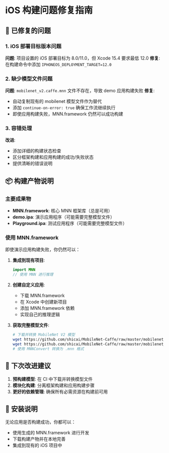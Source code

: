 # iOS 构建问题修复指南

## 🔧 已修复的问题

### 1. iOS 部署目标版本问题
**问题**: 项目设置的 iOS 部署目标为 8.0/11.0，但 Xcode 15.4 要求最低 12.0
**修复**: 在构建命令中添加 `IPHONEOS_DEPLOYMENT_TARGET=12.0`

### 2. 缺少模型文件问题
**问题**: `mobilenet_v2.caffe.mnn` 文件不存在，导致 demo 应用构建失败
**修复**: 
- 自动复制现有的 mobilenet 模型文件作为替代
- 添加 `continue-on-error: true` 确保工作流继续执行
- 即使应用构建失败，MNN.framework 仍然可以成功构建

### 3. 容错处理
**改进**: 
- 添加详细的构建状态检查
- 区分框架构建和应用构建的成功/失败状态
- 提供清晰的错误说明

## 📦 构建产物说明

### 主要成果物
- **MNN.framework**: 核心 MNN 框架库（总是可用）
- **demo.ipa**: 演示应用程序（可能需要完整模型文件）
- **Playground.ipa**: 测试应用程序（可能需要完整模型文件）

### 使用 MNN.framework
即使演示应用构建失败，你仍然可以：

1. **集成到现有项目**:
   ```swift
   import MNN
   // 使用 MNN 进行推理
   ```

2. **创建自定义应用**:
   - 下载 MNN.framework
   - 在 Xcode 中创建新项目
   - 添加 MNN.framework 依赖
   - 实现自己的推理逻辑

3. **获取完整模型文件**:
   ```bash
   # 下载并转换 MobileNet V2 模型
   wget https://github.com/shicai/MobileNet-Caffe/raw/master/mobilenet_v2.caffemodel
   wget https://github.com/shicai/MobileNet-Caffe/raw/master/mobilenet_v2_deploy.prototxt
   # 使用 MNNConvert 转换为 .mnn 格式
   ```

## 🚀 下次改进建议

1. **预构建模型**: 在 CI 中下载并转换模型文件
2. **模块化构建**: 分离框架构建和应用构建步骤
3. **更好的依赖管理**: 确保所有必需资源在构建前可用

## 📱 安装说明

无论应用是否构建成功，你都可以：
- 使用生成的 MNN.framework 进行开发
- 下载构建产物并在本地完善
- 集成到现有的 iOS 项目中
